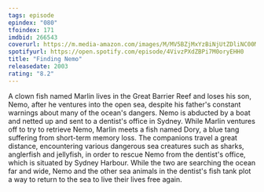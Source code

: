 ```yaml
---
tags: episode
epindex: "080"
tfoindex: 171
imdbid: 266543
coverurl: https://m.media-amazon.com/images/M/MV5BZjMxYzBiNjUtZDliNC00MDAyLTg3N2QtOWNjNmNhZGQzNDg5XkEyXkFqcGdeQXVyNjE2MjQwNjc@._V1_SY300_CR1,0,202,300_.jpg
spotifyurl: https://open.spotify.com/episode/4VivzPXdZBPi7M0oryEHH0
title: "Finding Nemo"
releasedate: 2003
rating: "8.2"
---
```


A clown fish named Marlin lives in the Great Barrier Reef and loses his son, Nemo, after he ventures into the open sea, despite his father's constant warnings about many of the ocean's dangers. Nemo is abducted by a boat and netted up and sent to a dentist's office in Sydney. While Marlin ventures off to try to retrieve Nemo, Marlin meets a fish named Dory, a blue tang suffering from short-term memory loss. The companions travel a great distance, encountering various dangerous sea creatures such as sharks, anglerfish and jellyfish, in order to rescue Nemo from the dentist's office, which is situated by Sydney Harbour. While the two are searching the ocean far and wide, Nemo and the other sea animals in the dentist's fish tank plot a way to return to the sea to live their lives free again.